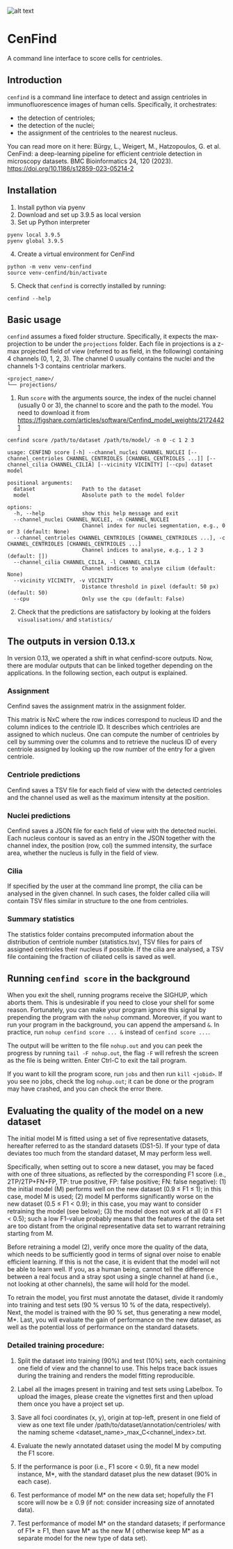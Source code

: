 ![alt text](https://github.com/UPGON/cenfind/cenfind.png)
# CenFind

A command line interface to score cells for centrioles.

## Introduction

`cenfind` is a command line interface to detect and assign centrioles in immunofluorescence images of human cells.
Specifically, it orchestrates:

- the detection of centrioles;
- the detection of the nuclei;
- the assignment of the centrioles to the nearest nucleus.

You can read more on it here: Bürgy, L., Weigert, M., Hatzopoulos, G. et al. CenFind: a deep-learning pipeline for efficient centriole detection in microscopy datasets. BMC Bioinformatics 24, 120 (2023). https://doi.org/10.1186/s12859-023-05214-2

## Installation

1. Install python via pyenv
2. Download and set up 3.9.5 as local version
3. Set up Python interpreter

```shell
pyenv local 3.9.5
pyenv global 3.9.5
```

4. Create a virtual environment for CenFind

```shell
python -m venv venv-cenfind
source venv-cenfind/bin/activate
```

5. Check that `cenfind` is correctly installed by running:

```shell
cenfind --help
```

## Basic usage

`cenfind` assumes a fixed folder structure.
Specifically, it expects the max-projection to be under the `projections` folder.
Each file in projections is a z-max projected field of view (referred to as field, in the following) containing 4
channels (0, 1, 2, 3). The channel 0 usually contains the nuclei and the channels 1-3 contains centriolar markers.

```text
<project_name>/
└── projections/
```

1. Run `score` with the arguments source, the index of the nuclei channel (usually 0 or 3), the channel to score and the
   path to the model. You need to download it from https://figshare.com/articles/software/Cenfind_model_weights/21724421

```shell
cenfind score /path/to/dataset /path/to/model/ -n 0 -c 1 2 3
```

```shell
usage: CENFIND score [-h] --channel_nuclei CHANNEL_NUCLEI [--channel_centrioles CHANNEL_CENTRIOLES [CHANNEL_CENTRIOLES ...]] [--channel_cilia CHANNEL_CILIA] [--vicinity VICINITY] [--cpu] dataset model

positional arguments:
  dataset               Path to the dataset
  model                 Absolute path to the model folder

options:
  -h, --help            show this help message and exit
  --channel_nuclei CHANNEL_NUCLEI, -n CHANNEL_NUCLEI
                        Channel index for nuclei segmentation, e.g., 0 or 3 (default: None)
  --channel_centrioles CHANNEL_CENTRIOLES [CHANNEL_CENTRIOLES ...], -c CHANNEL_CENTRIOLES [CHANNEL_CENTRIOLES ...]
                        Channel indices to analyse, e.g., 1 2 3 (default: [])
  --channel_cilia CHANNEL_CILIA, -l CHANNEL_CILIA
                        Channel indices to analyse cilium (default: None)
  --vicinity VICINITY, -v VICINITY
                        Distance threshold in pixel (default: 50 px) (default: 50)
  --cpu                 Only use the cpu (default: False)
```

2. Check that the predictions are satisfactory by looking at the folders `visualisations/` and `statistics/`

## The outputs in version 0.13.x

In version 0.13, we operated a shift in what cenfind-score outputs. Now, there are modular outputs that can be linked together depending on the applications. In the following section, each output is explained.

### Assignment

Cenfind saves the assignment matrix in the assignment folder.

This matrix is NxC where the row indices correspond to nucleus ID and the column indices to the centriole ID. It describes which centrioles are assigned to which nucleus. One can compute the number of centrioles by cell by summing over the columns and to retrieve the nucleus ID of every centriole assigned by looking up the row number of the entry for a given centriole.

### Centriole predictions
Cenfind saves a TSV file for each field of view with the detected centrioles and the channel used as well as the maximum intensity at the position.

### Nuclei predictions

Cenfind saves a JSON file for each field of view with the detected nuclei. Each nucleus contour is saved as an entry in the JSON together with the channel index, the position (row, col) the summed intensity, the surface area, whether the nucleus is fully in the field of view.

### Cilia
If specified by the user at the command line prompt, the cilia can be analysed in the given channel. In such cases, the folder called cilia will contain TSV files similar in structure to the one from centrioles.

### Summary statistics
The statistics folder contains precomputed information about the distribution of centriole number (statistics.tsv), TSV files for pairs of assigned centrioles their nucleus if possible. If the cilia are analysed, a TSV file containing the fraction of ciliated cells is saved as well.

## Running `cenfind score` in the background

When you exit the shell, running programs receive the SIGHUP, which aborts them. This is undesirable if you need to
close your shell for some reason. Fortunately, you can make your program ignore this signal by prepending the program
with the `nohup` command. Moreover, if you want to run your program in the background, you can append the ampersand `&`.
In practice, run `nohup cenfind score ... &` instead of `cenfind score ...`.

The output will be written to the file `nohup.out` and you can peek the progress by running `tail -F nohup.out`, the
flag `-F` will refresh the screen as the file is being written. Enter Ctrl-C to exit the tail program.

If you want to kill the program score, run  `jobs` and then run `kill <jobid>`. If you see no jobs, check the
log `nohup.out`; it can be done or the program may have crashed, and you can check the error there.

## Evaluating the quality of the model on a new dataset

The initial model M is fitted using a set of five representative datasets, hereafter referred to as the standard
datasets (DS1-5).
If your type of data deviates too much from the standard dataset, M may perform less well.

Specifically, when setting out to score a new dataset, you may be faced with one of three situations, as reflected by
the corresponding F1 score (i.e., 2TP/2TP+FN+FP, TP: true positive, FP: false positive; FN: false negative):
(1) the initial model (M) performs well on the new dataset (0.9 ≤ F1 ≤ 1); in this case, model M is used;
(2) model M performs significantly worse on the new dataset (0.5 ≤ F1 < 0.9); in this case, you may want to consider
retraining the model (see below);
(3) the model does not work at all (0 ≤ F1 < 0.5); such a low F1-value probably means that the features of the data set
are too distant from the original representative data set to warrant retraining starting from M.

Before retraining a model (2), verify once more the quality of the data, which needs to be sufficiently good in terms of
signal over noise to enable efficient learning.
If this is not the case, it is evident that the model will not be able to learn well.
If you, as a human being, cannot tell the difference between a real focus and a stray spot using a single channel at
hand (i.e., not looking at other channels), the same will hold for the model.

To retrain the model, you first must annotate the dataset, divide it randomly into training and test sets (90 % versus 10 % of the data, respectively).
Next, the model is trained with the 90 % set, thus generating a new model, M*.
Last, you will evaluate the gain of performance on the new dataset, as well as the potential loss of performance on the standard datasets.

### Detailed training procedure:

1. Split the dataset into training (90%) and test (10%) sets, each containing one field of view and the channel to use.
   This helps trace back issues during the training and renders the model fitting reproducible.

2. Label all the images present in training and test sets using Labelbox. To upload the images, please create the vignettes first and then upload them once you have a project set up.
3. Save all foci coordinates (x, y), origin at top-left, present in one field of view as one text file under
   /path/to/dataset/annotation/centrioles/ with the naming scheme <dataset_name>_max_C<channel_index>.txt.
4. Evaluate the newly annotated dataset using the model M by computing the F1 score.
5. If the performance is poor (i.e., F1 score < 0.9), fit a new model instance, M*, with the standard dataset plus the
   new dataset (90% in each case).
6. Test performance of model M* on the new data set; hopefully the F1 score will now be ≥ 0.9 (if not: consider
   increasing size of annotated data).
7. Test performance of model M* on the standard datasets; if performance of F1* ≥ F1, then save M* as the new M (
   otherwise keep M* as a separate model for the new type of data set).
